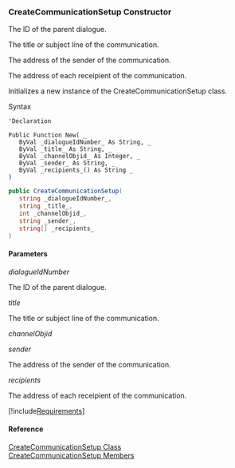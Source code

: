 ﻿### CreateCommunicationSetup Constructor

The ID of the parent dialogue.

The title or subject line of the communication.

The address of the sender of the communication.

The address of each receipient of the communication.

Initializes a new instance of the CreateCommunicationSetup class.

Syntax

```vbnet
'Declaration

Public Function New( _
   ByVal _dialogueIdNumber_ As String, _
   ByVal _title_ As String, _
   ByVal _channelObjid_ As Integer, _
   ByVal _sender_ As String, _
   ByVal _recipients_() As String _
)
```

```csharp
public CreateCommunicationSetup( 
   string _dialogueIdNumber_,
   string _title_,
   int _channelObjid_,
   string _sender_,
   string[] _recipients_
)
```

#### Parameters

_dialogueIdNumber_

The ID of the parent dialogue.

_title_

The title or subject line of the communication.

_channelObjid_

_sender_

The address of the sender of the communication.

_recipients_

The address of each receipient of the communication.

[!include[Requirements](../partials/requirements.md)]

#### Reference

[CreateCommunicationSetup Class](FChoice.Toolkits.Clarify~FChoice.Toolkits.Clarify.Interfaces.CreateCommunicationSetup.md)  
[CreateCommunicationSetup Members](FChoice.Toolkits.Clarify~FChoice.Toolkits.Clarify.Interfaces.CreateCommunicationSetup_members.md)